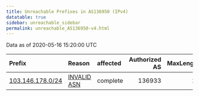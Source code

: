 ```yaml
---
title: Unreachable Prefixes in AS136950 (IPv4)
datatable: true
sidebar: unreachable_sidebar
permalink: unreachable_AS136950-v4.html
---
```


Data as of 2020-05-16 15:20:00 UTC


<div class="datatable-begin"></div>

| Prefix                                                     | Reason                                                                                                   | affected   |   Authorized AS |   MaxLength | Anchor                                       |   unreachable /24s |
|:-----------------------------------------------------------|:---------------------------------------------------------------------------------------------------------|:-----------|----------------:|------------:|:---------------------------------------------|-------------------:|
| [103.146.178.0/24](https://stat.ripe.net/103.146.178.0/24) | [INVALID ASN](https://rpki-validator.ripe.net/announcement-preview?asn=AS136950&prefix=103.146.178.0/24) | complete   |          136933 |          24 | [APNIC](unreachable_APNIC_RPKI_Root-v4.html) |                  1 |

<div class="datatable-end"></div>